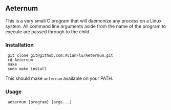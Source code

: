 ## Aeternum

This is a very small C program that will daemonize any process on a Linux
system.  All command line arguments aside from the name of the program to execute are passed
through to the child.

### Installation

     git clone git@github.com:AvianFlu/Aeternum.git
     cd Aeternum
     make
     sudo make install

This should make `aeternum` available on your PATH.

### Usage

     aeternum [program] [args...]


